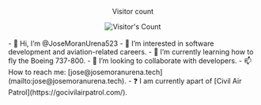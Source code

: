 <div align="center"> 
  <p>Visitor count</p>
  <img src="https://profile-counter.glitch.me/JoseMoranUrena523/count.svg" alt="Visitor's Count" />
</div>
<br>
- 👋 Hi, I’m @JoseMoranUrena523
- 👀 I’m interested in software development and aviation-related careers.
- 🌱 I’m currently learning how to fly the Boeing 737-800.
- 💞️ I’m looking to collaborate with developers.
- 📫 How to reach me: [jose@josemoranurena.tech](mailto:jose@josemoranurena.tech).
- ❓ I am currently apart of [Civil Air Patrol](https://gocivilairpatrol.com/).
<!---
JoseMoranUrena523/JoseMoranUrena523 is a ✨ special ✨ repository because its `README.md` (this file) appears on your GitHub profile.
You can click the Preview link to take a look at your changes.
--->
